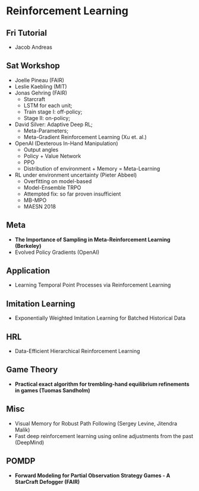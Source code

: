 # Reinforcement Learning

## Fri Tutorial
- Jacob Andreas

## Sat Workshop
- Joelle Pineau (FAIR)
- Leslie Kaebling (MIT)
- Jonas Gehring (FAIR)
	- Starcraft
	- LSTM for each unit;
	- Train stage I: off-policy;
	- Stage II: on-policy;
- David Silver: Adaptive Deep RL;
	- Meta-Parameters;
	- Meta-Gradient Reinforcement Learning (Xu et. al.)
- OpenAI (Dexterous In-Hand Manipulation)
	- Output angles
	- Policy + Value Network
	- PPO
	- Distribution of environment + Memory = Meta-Learning
- RL under environment uncertainty (Pieter Abbeel)
	- Overfitting on model-based
	- Model-Ensemble TRPO
	- Attempted fix: so far proven insufficient
	- MB-MPO
	- MAESN 2018

## Meta
- **The Importance of Sampling in Meta-Reinforcement Learning (Berkeley)**
- Evolved Policy Gradients (OpenAI)

## Application
- Learning Temporal Point Processes via Reinforcement Learning

## Imitation Learning
- Exponentially Weighted Imitation Learning for Batched Historical Data

## HRL
- Data-Efficient Hierarchical Reinforcement Learning

## Game Theory
- **Practical exact algorithm for trembling-hand equilibrium refinements in games (Tuomas Sandholm)**

## Misc
- Visual Memory for Robust Path Following (Sergey Levine, Jitendra Malik)
- Fast deep reinforcement learning using online adjustments from the past (DeepMind)

## POMDP
- **Forward Modeling for Partial Observation Strategy Games - A StarCraft Defogger (FAIR)**
